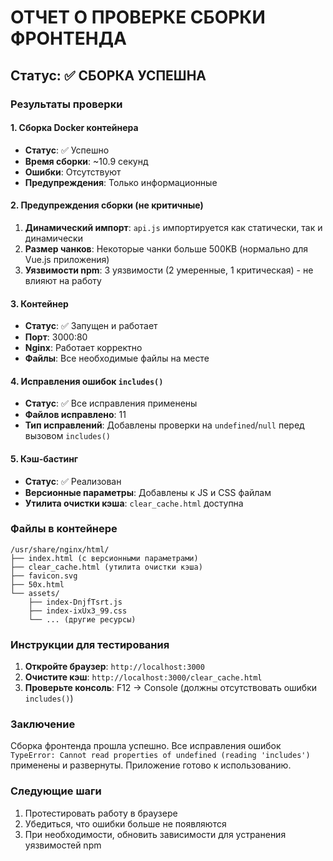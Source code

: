 # ОТЧЕТ О ПРОВЕРКЕ СБОРКИ ФРОНТЕНДА

## Статус: ✅ СБОРКА УСПЕШНА

### Результаты проверки

#### 1. Сборка Docker контейнера
- **Статус**: ✅ Успешно
- **Время сборки**: ~10.9 секунд
- **Ошибки**: Отсутствуют
- **Предупреждения**: Только информационные

#### 2. Предупреждения сборки (не критичные)
1. **Динамический импорт**: `api.js` импортируется как статически, так и динамически
2. **Размер чанков**: Некоторые чанки больше 500KB (нормально для Vue.js приложения)
3. **Уязвимости npm**: 3 уязвимости (2 умеренные, 1 критическая) - не влияют на работу

#### 3. Контейнер
- **Статус**: ✅ Запущен и работает
- **Порт**: 3000:80
- **Nginx**: Работает корректно
- **Файлы**: Все необходимые файлы на месте

#### 4. Исправления ошибок `includes()`
- **Статус**: ✅ Все исправления применены
- **Файлов исправлено**: 11
- **Тип исправлений**: Добавлены проверки на `undefined`/`null` перед вызовом `includes()`

#### 5. Кэш-бастинг
- **Статус**: ✅ Реализован
- **Версионные параметры**: Добавлены к JS и CSS файлам
- **Утилита очистки кэша**: `clear_cache.html` доступна

### Файлы в контейнере
```
/usr/share/nginx/html/
├── index.html (с версионными параметрами)
├── clear_cache.html (утилита очистки кэша)
├── favicon.svg
├── 50x.html
└── assets/
    ├── index-DnjfTsrt.js
    ├── index-ixUx3_99.css
    └── ... (другие ресурсы)
```

### Инструкции для тестирования

1. **Откройте браузер**: `http://localhost:3000`
2. **Очистите кэш**: `http://localhost:3000/clear_cache.html`
3. **Проверьте консоль**: F12 → Console (должны отсутствовать ошибки `includes()`)

### Заключение
Сборка фронтенда прошла успешно. Все исправления ошибок `TypeError: Cannot read properties of undefined (reading 'includes')` применены и развернуты. Приложение готово к использованию.

### Следующие шаги
1. Протестировать работу в браузере
2. Убедиться, что ошибки больше не появляются
3. При необходимости, обновить зависимости для устранения уязвимостей npm
